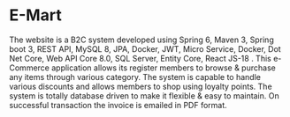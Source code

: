# E-Mart
 The website is a B2C system developed using Spring 6, Maven 3, Spring boot 3, REST API, MySQL 8, JPA,
 Docker, JWT, Micro Service, Docker, Dot Net Core, Web API Core 8.0, SQL Server, Entity Core, React JS-18 .
 This e-Commerce application allows its register members to browse & purchase any items through various
 category. The system is capable to handle various discounts and allows members to shop using loyalty points. The
 system is totally database driven to make it flexible & easy to maintain. On successful transaction the invoice is
 emailed in PDF format.

